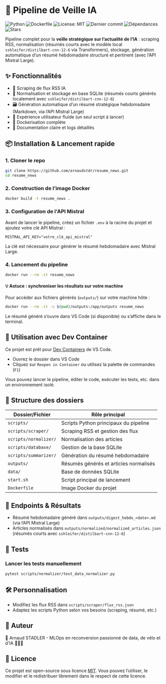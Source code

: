# 🤖 Pipeline de Veille IA


![Python](https://img.shields.io/badge/python-3.10%2B-blue.svg)
![Dockerfile](https://img.shields.io/badge/Dockerfile-available-blue?logo=docker)
![License: MIT](https://img.shields.io/badge/License-MIT-yellow.svg)
![Dernier commit](https://img.shields.io/github/last-commit/arnaudstdr/resume_news)
![Dépendances](https://img.shields.io/librariesio/release/pypi/requests)
![Stars](https://img.shields.io/github/stars/arnaudstdr/resume_news?style=social)

Pipeline complet pour la **veille stratégique sur l’actualité de l’IA** : scraping RSS, normalisation (résumés courts avec le modèle local `sshleifer/distilbart-cnn-12-6` via Transformers), stockage, génération automatique d’un résumé hebdomadaire structuré et pertinent (avec l’API Mistral Large).

## ✨ Fonctionnalités
- 🔎 Scraping de flux RSS IA
- 🧹 Normalisation et stockage en base SQLite (résumés courts générés localement avec `sshleifer/distilbart-cnn-12-6`)
- 🗃️ Génération automatique d’un résumé stratégique hebdomadaire (Markdown, via l’API Mistral Large)
- 🚀 Expérience utilisateur fluide (un seul script à lancer)
- 🐳 Dockerisation complète
- 📜 Documentation claire et logs détaillés

## 📦 Installation & Lancement rapide

### 1. Cloner le repo
```bash
git clone https://github.com/arnaudstdr/resume_news.git
cd resume_news
```

### 2. Construction de l’image Docker
```bash
docker build -t resume_news .
```

### 3. Configuration de l'API Mistral

Avant de lancer le pipeline, créez un fichier `.env` à la racine du projet et ajoutez votre clé API Mistral :

```env
MISTRAL_API_KEY="votre_clé_api_mistral"
```

La clé est nécessaire pour générer le résumé hebdomadaire avec Mistral Large.

### 4. Lancement du pipeline
```bash
docker run --rm -it resume_news
```

#### 💡 Astuce : synchroniser les résultats sur votre machine
Pour accéder aux fichiers générés (`outputs/`) sur votre machine hôte :
```bash
docker run --rm -it -v $(pwd)/outputs:/app/outputs resume_news
```

Le résumé généré s’ouvre dans VS Code (si disponible) ou s’affiche dans le terminal.


## 🐳 Utilisation avec Dev Container

Ce projet est prêt pour [Dev Containers](https://containers.dev/) de VS Code.
- Ouvrez le dossier dans VS Code
- Cliquez sur `Reopen in Container` ou utilisez la palette de commandes (`F1`)

Vous pouvez lancer le pipeline, éditer le code, exécuter les tests, etc. dans un environnement isolé.

## 🔌 Structure des dossiers
| Dossier/Fichier         | Rôle principal                                 |
|------------------------|------------------------------------------------|
| `scripts/`             | Scripts Python principaux du pipeline          |
| `scripts/scraper/`     | Scraping RSS et gestion des flux              |
| `scripts/normalizer/`  | Normalisation des articles                    |
| `scripts/database/`    | Gestion de la base SQLite                     |
| `scripts/summarizer/`  | Génération du résumé hebdomadaire             |
| `outputs/`             | Résumés générés et articles normalisés        |
| `data/`                | Base de données SQLite                        |
| `start.sh`             | Script principal de lancement                 |
| `Dockerfile`           | Image Docker du projet                        |

## 🔌 Endpoints & Résultats
- Résumé hebdomadaire généré dans `outputs/digest_hebdo_<date>.md` (via l’API Mistral Large)
- Articles normalisés dans `outputs/normalized/normalized_articles.json` (résumés courts avec `sshleifer/distilbart-cnn-12-6`)

## 🧪 Tests

### Lancer les tests manuellement
```bash
pytest scripts/normalizer/test_data_normalizer.py
```

## 🛠️ Personnalisation
- Modifiez les flux RSS dans `scripts/scraper/flux_rss.json`
- Adaptez les scripts Python selon vos besoins (scraping, résumé, etc.)

## 🧠 Auteur
👤 Arnaud STADLER - MLOps en reconversion passionné de data, de vélo et d'IA 🚴‍♂️🧠

## 📄 Licence
Ce projet est open-source sous licence [MIT](LICENSE). Vous pouvez l’utiliser, le modifier et le redistribuer librement dans le respect de cette licence.
